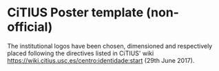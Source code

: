 CiTIUS Poster template (non-official)
=============================



The institutional logos have been chosen, dimensioned and respectively placed following the directives listed in CiTIUS' wiki https://wiki.citius.usc.es/centro:identidade:start (29th June 2017).


